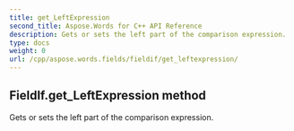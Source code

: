 ```yaml
---
title: get_LeftExpression
second_title: Aspose.Words for C++ API Reference
description: Gets or sets the left part of the comparison expression. 
type: docs
weight: 0
url: /cpp/aspose.words.fields/fieldif/get_leftexpression/
---
```

## FieldIf.get_LeftExpression method


Gets or sets the left part of the comparison expression.

